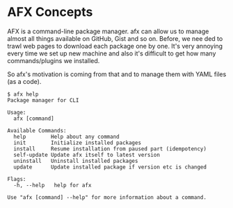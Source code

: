 # AFX Concepts

AFX is a command-line package manager. afx can allow us to manage almost all things available on GitHub, Gist and so on. Before, we nee ded to trawl web pages to download each package one by one. It's very annoying every time we set up new machine and also it's difficult to get how many commands/plugins we installed.

So afx's motivation is coming from that and to manage them with YAML files (as a code).

```console
$ afx help
Package manager for CLI

Usage:
  afx [command]

Available Commands:
  help        Help about any command
  init        Initialize installed packages
  install     Resume installation from paused part (idempotency)
  self-update Update afx itself to latest version
  uninstall   Uninstall installed packages
  update      Update installed package if version etc is changed

Flags:
  -h, --help   help for afx

Use "afx [command] --help" for more information about a command.
```
